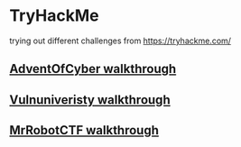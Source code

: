 # TryHackMe
trying out different challenges from https://tryhackme.com/

## [AdventOfCyber walkthrough](https://github.com/noobfromPitt/TryHackMe/blob/master/AdventOfCyber/walkthrough.md)

## [Vulnuniveristy walkthrough](https://github.com/noobfromPitt/TryHackMe/blob/master/vulnversity/walkthrough.md)

## [MrRobotCTF walkthrough](https://github.com/noobfromPitt/TryHackMe/blob/master/MrRobotCTF/walkthrough.md)
